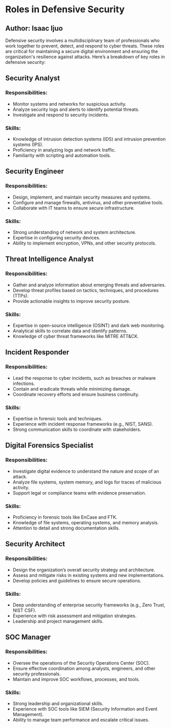 <!DOCTYPE html>
<html lang="en">
<head>
<meta charset="UTF-8">
<meta name="viewport" content="width=device-width, initial-scale=1.0">
<meta name="title" content="Roles in Defensive Security">
<meta name="description" content="An in-depth exploration of key roles in defensive security to protect organizations against cyber threats.">
<meta name="keywords" content="Defensive Security, Cybersecurity Roles, Security Analyst, SOC Manager, Malware Analyst, Threat Intelligence, Incident Responder">
<meta name="author" content="Isaac Ijuo">
</head>
<body>
<h1>Roles in Defensive Security</h1>
<h2> Author: Isaac Ijuo </h2>
<p>Defensive security involves a multidisciplinary team of professionals who work together to prevent, detect, and respond to cyber threats. These roles are critical for maintaining a secure digital environment and ensuring the organization's resilience against attacks. Here’s a breakdown of key roles in defensive security:</p>

<h2><b>Security Analyst</b></h2>
<h3>Responsibilities:</h3>
<ul>
 <li>Monitor systems and networks for suspicious activity.</li>
<li>Analyze security logs and alerts to identify potential threats.</li>
<li>Investigate and respond to security incidents.</li>
</ul>
<h3>Skills:</h3>
<ul>
<li>Knowledge of intrusion detection systems (IDS) and intrusion prevention systems (IPS).</li>
<li>Proficiency in analyzing logs and network traffic.</li>
 <li>Familiarity with scripting and automation tools.</li>
</ul>

<h2><b>Security Engineer</b></h2>
    <h3>Responsibilities:</h3>
    <ul>
        <li>Design, implement, and maintain security measures and systems.</li>
        <li>Configure and manage firewalls, antivirus, and other preventative tools.</li>
        <li>Collaborate with IT teams to ensure secure infrastructure.</li>
    </ul>
    <h3>Skills:</h3>
    <ul>
        <li>Strong understanding of network and system architecture.</li>
        <li>Expertise in configuring security devices.</li>
        <li>Ability to implement encryption, VPNs, and other security protocols.</li>
    </ul>

<h2><b> Threat Intelligence Analyst</b></h2>
    <h3>Responsibilities:</h3>
    <ul>
        <li>Gather and analyze information about emerging threats and adversaries.</li>
        <li>Develop threat profiles based on tactics, techniques, and procedures (TTPs).</li>
        <li>Provide actionable insights to improve security posture.</li>
    </ul>
    <h3>Skills:</h3>
    <ul>
        <li>Expertise in open-source intelligence (OSINT) and dark web monitoring.</li>
        <li>Analytical skills to correlate data and identify patterns.</li>
        <li>Knowledge of cyber threat frameworks like MITRE ATT&CK.</li>
    </ul>
    <h2><b>Incident Responder</b></h2>
    <h3>Responsibilities:</h3>
    <ul>
        <li>Lead the response to cyber incidents, such as breaches or malware infections.</li>
        <li>Contain and eradicate threats while minimizing damage.</li>
        <li>Coordinate recovery efforts and ensure business continuity.</li>
    </ul>
    <h3>Skills:</h3>
    <ul>
        <li>Expertise in forensic tools and techniques.</li>
        <li>Experience with incident response frameworks (e.g., NIST, SANS).</li>
        <li>Strong communication skills to coordinate with stakeholders.</li>
    </ul>

<h2><b> Digital Forensics Specialist </b></h2>
    <h3>Responsibilities:</h3>
    <ul>
        <li>Investigate digital evidence to understand the nature and scope of an attack.</li>
        <li>Analyze file systems, system memory, and logs for traces of malicious activity.</li>
        <li>Support legal or compliance teams with evidence preservation.</li>
    </ul>
    <h3>Skills:</h3>
    <ul>
        <li>Proficiency in forensic tools like EnCase and FTK.</li>
        <li>Knowledge of file systems, operating systems, and memory analysis.</li>
        <li>Attention to detail and strong documentation skills.</li>
    </ul>

<h2><b> Security Architect</b></h2>
    <h3>Responsibilities:</h3>
    <ul>
        <li>Design the organization’s overall security strategy and architecture.</li>
        <li>Assess and mitigate risks in existing systems and new implementations.</li>
        <li>Develop policies and guidelines to ensure secure operations.</li>
    </ul>
    <h3>Skills:</h3>
    <ul>
        <li>Deep understanding of enterprise security frameworks (e.g., Zero Trust, NIST CSF).</li>
        <li>Experience with risk assessment and mitigation strategies.</li>
        <li>Leadership and project management skills.</li>
    </ul>
  <h2><b> SOC Manager </b></h2>
    <h3>Responsibilities:</h3>
    <ul>
        <li>Oversee the operations of the Security Operations Center (SOC).</li>
        <li>Ensure effective coordination among analysts, engineers, and other security professionals.</li>
        <li>Maintain and improve SOC workflows, processes, and tools.</li>
    </ul>
    <h3>Skills:</h3>
    <ul>
        <li>Strong leadership and organizational skills.</li>
        <li>Experience with SOC tools like SIEM (Security Information and Event Management).</li>
        <li>Ability to manage team performance and escalate critical issues.</li>
    </ul>   